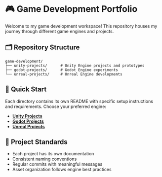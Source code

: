 # 🎮 Game Development Portfolio
Welcome to my game development workspace! This repository houses my journey through different game engines and projects.

## 🗂️ Repository Structure
```
game-development/
├── unity-projects/      # Unity Engine projects and prototypes
├── godot-projects/      # Godot Engine experiments
└── unreal-projects/     # Unreal Engine developments
```

## 🚀 Quick Start
Each directory contains its own README with specific setup instructions and requirements. Choose your preferred engine:

- **[Unity Projects](./unity-projects)** 
- **[Godot Projects](./godot-projects)** 
- **[Unreal Projects](./unreal-projects)** 

## 📝 Project Standards
- Each project has its own documentation
- Consistent naming conventions
- Regular commits with meaningful messages
- Asset organization follows engine best practices
